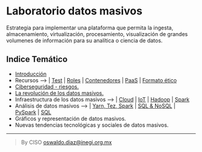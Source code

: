 # Laboratorio datos masivos

Estrategia para implementar una plataforma que permita la ingesta, almacenamiento, virtualización, procesamiento, visualización de grandes volumenes de información para su analítica o ciencia de datos.

## Indice Temático

- [Introducción](assets/introduccion.md)
- Recursos --> | [Test](assets/test.md) | [Roles](assets/Roles.md) | [Contenedores](assets/contenedores.md) | [PaaS](assets/PaaS.md) | [Formato ético](assets/Plantilla_compromiso_etico.md)
- [Ciberseguridad - riesgos.](assets/ciberseguridaddatosmasivos.md)
- [La revolución de los datos masivos.](assets/revoluciondatosmasivos.md)
- Infraestructura de los datos masivos --> | [Cloud](assets/computoenlanube.md) | [IoT](assets/IoT.md) | [Hadoop](assets/DatosMasivosHadoop.md) | [Spark](assets/DatosMasivosSpark.md)
- Análisis de datos masivos --> | [Yarn, Tez, Spark](assets/yarn_tez_spark.md) | [SQL & NoSQL](assets/sql_nosql.md) | [PySpark](assets/datos_masivos_python.md) | [SQL](assets/analisis_datos_sql.md)
- Gráficos y representación de datos masivos.
- Nuevas tendencias tecnológicas y sociales de datos masivos.
  
____________________________________
> By CISO oswaldo.diaz@inegi.org.mx
